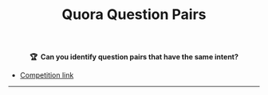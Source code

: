 <h1 align="center">
  
  Quora Question Pairs 

</h1>

<br>

<p align="center">
    <strong>🏆&nbsp; Can you identify question pairs that have the same intent?</strong>
</p>

- [Competition link](https://www.kaggle.com/c/quora-question-pairs)



----

